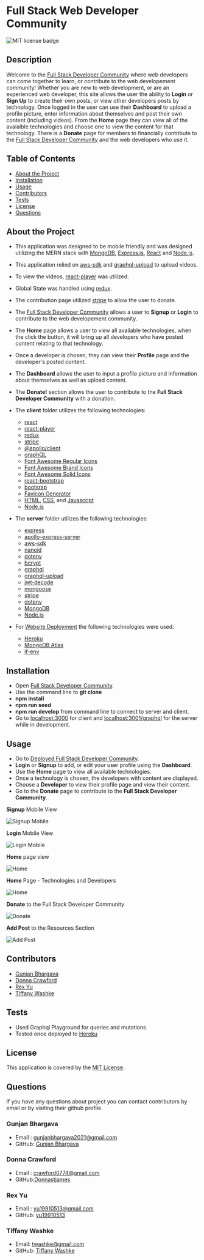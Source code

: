 # Full Stack Web Developer Community
![MIT license badge](https://img.shields.io/badge/license-MIT-green)

## Description

Welcome to the [Full Stack Developer Community](https://fullstackdevelopercommunity.herokuapp.com/) where web developers can come together to learn, or contribute to the web developement community! Whether you are new to web development, or are an experienced web developer, this site allows the user the ability to **Login** or **Sign Up** to create their own posts, or view other developers posts by technology. Once logged in the user can use their **Dashboard** to upload a profile picture, enter information about themselves and post their own content (including videos). From the **Home** page they can view all of the avaialble technologies and choose one to view the content for that technology. There is a **Donate** page for members to financially contribute to the [Full Stack Developer Community](https://fullstackdevelopercommunity.herokuapp.com/) and the web developers who use it.

## Table of Contents
- [About the Project](#about-the-project)
- [Installation](#installation)
- [Usage](#usage)
- [Contributors](#contributors)
- [Tests](#tests)
- [License](#license)
- [Questions](#questions)

## About the Project

- This application was designed to be mobile friendly and was designed utilizing the MERN stack with [MongoDB](https://www.mongodb.com/), [Express.js](https://expressjs.com/), [React](https://reactjs.org/) and [Node.js](https://nodejs.org/en/).
- This application relied on [aws-sdk](https://www.npmjs.com/package/aws-sdk) and [graphql-upload](https://www.npmjs.com/package/graphql-upload) to upload videos.
- To view the videos, [react-player](https://www.npmjs.com/package/react-player) was utilized.
- Global State was handled using [redux](https://www.npmjs.com/package/redux).
- The contribution page utilized [stripe](https://www.npmjs.com/package/stripe) to allow the user to donate.
- The [Full Stack Developer Community](https://fullstackdevelopercommunity.herokuapp.com/) allows a user to **Signup** or **Login** to contribute to the web developement community.
- The **Home** page allows a user to view all available technologies, when the click the button, it will bring up all developers who have posted content relating to that technology.
- Once a developer is chosen, they can view their **Profile** page and the developer's posted content.
- The **Dashboard** allows the user to input a profile picture and information about themselves as well as upload content.
- The **Donate!** section allows the user to contribute to the **Full Stack Developer Community** with a donation.

- The **client** folder utilizes the following technologies:

  - [react](https://www.npmjs.com/package/create-react-app)
  - [react-player](https://www.npmjs.com/package/react-player)
  - [redux](https://www.npmjs.com/package/redux)
  - [stripe](https://www.npmjs.com/package/@stripe/stripe-js)
  - [@apollo/client](https://www.npmjs.com/package/apollo-client)
  - [graphQL](https://www.npmjs.com/package/graphql)
  - [Font Awesome Regular Icons](https://www.npmjs.com/package/@fortawesome/free-brands-svg-icons)
  - [Font Awesome Brand Icons](https://www.npmjs.com/package/@fortawesome/free-regular-svg-icons)
  - [Font Awesome Solid Icons](https://www.npmjs.com/package/@fortawesome/free-solid-svg-icons)
  - [react-bootstrap](https://www.npmjs.com/package/react-bootstrap)
  - [bootsrap](https://getbootstrap.com/)
  - [Favicon Generator](https://favicon.io/)
  - [HTML](https://www.w3schools.com/html/), [CSS](https://www.w3.org/Style/CSS/Overview.en.html), and [Javascript](https://www.javascript.com/)
  - [Node.js](https://nodejs.org/en/)

- The **server** folder utilizes the following technologies:

  - [express](https://www.npmjs.com/package/express)
  - [apollo-express-server](https://www.npmjs.com/package/apollo-server-express)
  - [aws-sdk](https://www.npmjs.com/package/aws-sdk)
  - [nanoid](https://www.npmjs.com/package/nanoid)
  - [dotenv](https://www.npmjs.com/package/dotenv)
  - [bcrypt](https://www.npmjs.com/package/bcrypt)
  - [graphql](https://www.npmjs.com/package/graphql)
  - [graphql-upload](https://www.npmjs.com/package/graphql-upload)
  - [jwt-decode](https://www.npmjs.com/package/jwt-decode)
  - [mongoose](https://www.npmjs.com/package/mongoose)
  - [stripe](https://www.npmjs.com/package/stripe)
  - [dotenv](https://www.npmjs.com/package/dotenv)
  - [MongoDB](https://www.mongodb.com/)
  - [Node.js](https://nodejs.org/en/)

- For [Website Deployment](https://fullstackdevelopercommunity.herokuapp.com/) the following technologies were used:

  - [Heroku](https://heroku.com/)
  - [MongoDB Atlas](https://www.mongodb.com/)
  - [if-env](https://www.npmjs.com/package/if-env)

## Installation

- Open [Full Stack Developer Community](https://github.com/twashke/Full-Stack-Developer-Community).
- Use the command line to **git clone**
- **npm install**
- **npm run seed**
- **npm run develop** from command line to connect to server and client.
- Go to [localhost:3000](http://localhost:3000/) for client and [localhost:3001/graphql](http://localhost:3001/graphql) for the server while in development.

## Usage

- Go to [Deployed Full Stack Developer Community](https://fullstackdevelopercommunity.herokuapp.com/).
- **Login** or **Signup** to add, or edit your user profile using the **Dashboard**.
- Use the **Home** page to view all available technologies.
- Once a technology is chosen, the developers with content are displayed.
- Choose a **Developer** to view their profile page and view their content.
- Go to the **Donate** page to contribute to the **Full Stack Developer Community**.

 **Signup** Mobile View 
 
 ![Signup Mobile](client/src/assets/signup-mobile.jpeg)

 **Login** Mobile View 
 
 ![Login Mobile](client/src/assets/login-mobile.jpeg)

 **Home** page view 
 
 ![Home](client/src/assets/home.png)

 **Home** Page - Technologies and Developers 

 ![Home](client/src/assets/home-page-gif.gif)

 **Donate** to the Full Stack Developer Community 
 
 ![Donate](client/src/assets/donate-gif.gif)

 **Add Post** to the Resources Section 

 ![Add Post](client/src/assets/add-post-gif.gif)

## Contributors

- [Gunjan Bhargava](https://github.com/gunjanb)
- [Donna Crawford](https://github.com/Donnastjames)
- [Rex Yu](https://github.com/yu19910513)
- [Tiffany Washke](https://github.com/twashke)

## Tests

- Used Graphql Playground for queries and mutations
- Tested once deployed to [Heroku](https://fullstackdevelopercommunity.herokuapp.com/)

## License
This application is covered by the [MIT License](https://opensource.org/licenses/MIT).


## Questions

If you have any questions about project you can contact contributors by email or by visiting their github profile.

### Gunjan Bhargava

- Email : gunjanbhargava2021@gmail.com
- GitHub: [Gunjan Bhargava](https://github.com/gunjanb)

### Donna Crawford

- Email : crawford0774@gmail.com
- GitHub:[Donnastjames](https://github.com/Donnastjames)

### Rex Yu

- Email : yu19910513@gmail.com
- GitHub: [yu19910513](https://github.com/yu19910513)

### Tiffany Washke

- Email: twashke@gmail.com
- GitHub: [Tiffany Washke](https://github.com/twashke)

